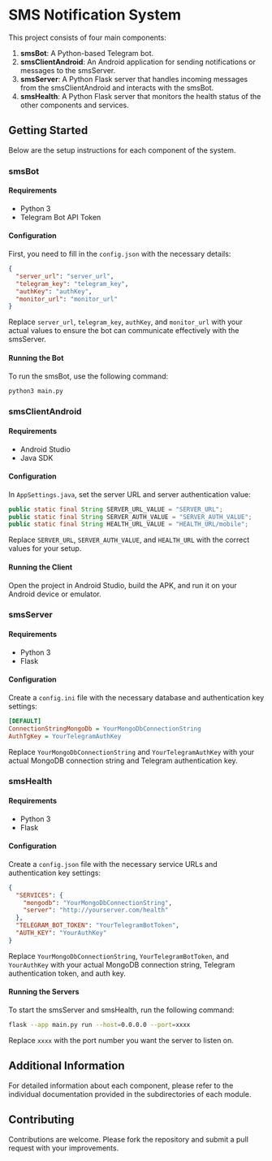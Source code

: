# SMS Notification System

This project consists of four main components:

1. **smsBot**: A Python-based Telegram bot.
2. **smsClientAndroid**: An Android application for sending notifications or messages to the smsServer.
3. **smsServer**: A Python Flask server that handles incoming messages from the smsClientAndroid and interacts with the smsBot.
4. **smsHealth**: A Python Flask server that monitors the health status of the other components and services.

## Getting Started

Below are the setup instructions for each component of the system.

### smsBot

#### Requirements

- Python 3
- Telegram Bot API Token

#### Configuration

First, you need to fill in the `config.json` with the necessary details:

```json
{
  "server_url": "server_url",
  "telegram_key": "telegram_key",
  "authKey": "authKey",
  "monitor_url": "monitor_url"
}
```

Replace `server_url`, `telegram_key`, `authKey`, and `monitor_url` with your actual values to ensure the bot can communicate effectively with the smsServer.

#### Running the Bot

To run the smsBot, use the following command:

```bash
python3 main.py
```

### smsClientAndroid

#### Requirements

- Android Studio
- Java SDK

#### Configuration

In `AppSettings.java`, set the server URL and server authentication value:

```java
public static final String SERVER_URL_VALUE = "SERVER_URL";
public static final String SERVER_AUTH_VALUE = "SERVER_AUTH_VALUE";
public static final String HEALTH_URL_VALUE = "HEALTH_URL/mobile";
```

Replace `SERVER_URL`, `SERVER_AUTH_VALUE`, and `HEALTH_URL` with the correct values for your setup.

#### Running the Client

Open the project in Android Studio, build the APK, and run it on your Android device or emulator.

### smsServer

#### Requirements

- Python 3
- Flask

#### Configuration

Create a `config.ini` file with the necessary database and authentication key settings:

```ini
[DEFAULT]
ConnectionStringMongoDb = YourMongoDbConnectionString
AuthTgKey = YourTelegramAuthKey
```

Replace `YourMongoDbConnectionString` and `YourTelegramAuthKey` with your actual MongoDB connection string and Telegram authentication key.

### smsHealth

#### Requirements

- Python 3
- Flask

#### Configuration

Create a `config.json` file with the necessary service URLs and authentication key settings:

```json
{
  "SERVICES": {
    "mongodb": "YourMongoDbConnectionString",
    "server": "http://yourserver.com/health"
  },
  "TELEGRAM_BOT_TOKEN": "YourTelegramBotToken",
  "AUTH_KEY": "YourAuthKey"
}
```

Replace `YourMongoDbConnectionString`, `YourTelegramBotToken`, and `YourAuthKey` with your actual MongoDB connection string, Telegram authentication token, and auth key.

#### Running the Servers

To start the smsServer and smsHealth, run the following command:

```bash
flask --app main.py run --host=0.0.0.0 --port=xxxx
```

Replace `xxxx` with the port number you want the server to listen on.

## Additional Information

For detailed information about each component, please refer to the individual documentation provided in the subdirectories of each module.

## Contributing

Contributions are welcome. Please fork the repository and submit a pull request with your improvements.
